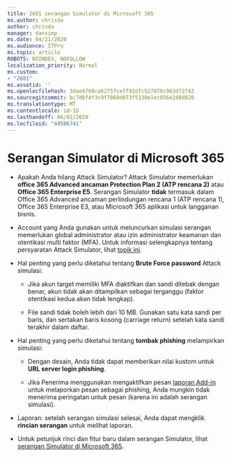 ```yaml
---
title: 2681 serangan Simulator di Microsoft 365
ms.author: chrisda
author: chrisda
manager: dansimp
ms.date: 04/21/2020
ms.audience: ITPro
ms.topic: article
ROBOTS: NOINDEX, NOFOLLOW
localization_priority: Normal
ms.custom:
- "2681"
ms.assetid: ''
ms.openlocfilehash: 3dae4768ca62757ce7f92dfc527078c963d72742
ms.sourcegitcommit: bc7d6f4f3c9f7060d073f5130e1ec856e248d020
ms.translationtype: MT
ms.contentlocale: id-ID
ms.lasthandoff: 06/02/2020
ms.locfileid: "44506741"
---
```

# <a name="attack-simulator-in-microsoft-365"></a>Serangan Simulator di Microsoft 365

- Apakah Anda hilang Attack Simulator? Attack Simulator memerlukan **office 365 Advanced ancaman Protection Plan 2 (ATP rencana 2)** atau **Office 365 Enterprise E5**. Serangan Simulator **tidak** termasuk dalam Office 365 Advanced ancaman perlindungan rencana 1 (ATP rencana 1), Office 365 Enterprise E3, atau Microsoft 365 aplikasi untuk langganan bisnis.

- Account yang Anda gunakan untuk meluncurkan simulasi serangan memerlukan global administrator atau izin administrator keamanan dan otentikasi multi faktor (MFA). Untuk informasi selengkapnya tentang persyaratan Attack Simulator, lihat [topik ini](https://docs.microsoft.com/microsoft-365/security/office-365-security/attack-simulator).

- Hal penting yang perlu diketahui tentang **Brute Force password** Attack simulasi:

  - Jika akun target memiliki MFA diaktifkan dan sandi ditebak dengan benar, akun tidak akan ditampilkan sebagai terganggu (faktor otentikasi kedua akan tidak lengkap).

  - File sandi tidak boleh lebih dari 10 MB. Gunakan satu kata sandi per baris, dan sertakan baris kosong (carriage return) setelah kata sandi terakhir dalam daftar.

- Hal penting yang perlu diketahui tentang **tombak phishing** melampirkan simulasi:

  - Dengan desain, Anda tidak dapat memberikan nilai kustom untuk **URL server login phishing**.

  - Jika Penerima menggunakan mengaktifkan pesan [laporan Add-in](https://docs.microsoft.com/microsoft-365/security/office-365-security/enable-the-report-message-add-in) untuk melaporkan pesan sebagai phishing, Anda mungkin tidak menerima peringatan untuk pesan (karena ini adalah serangan simulasi).

- Laporan: setelah serangan simulasi selesai, Anda dapat mengklik **rincian serangan** untuk melihat laporan.

- Untuk petunjuk rinci dan fitur baru dalam serangan Simulator, lihat [serangan Simulator di Microsoft 365](https://docs.microsoft.com/microsoft-365/security/office-365-security/attack-simulator).
